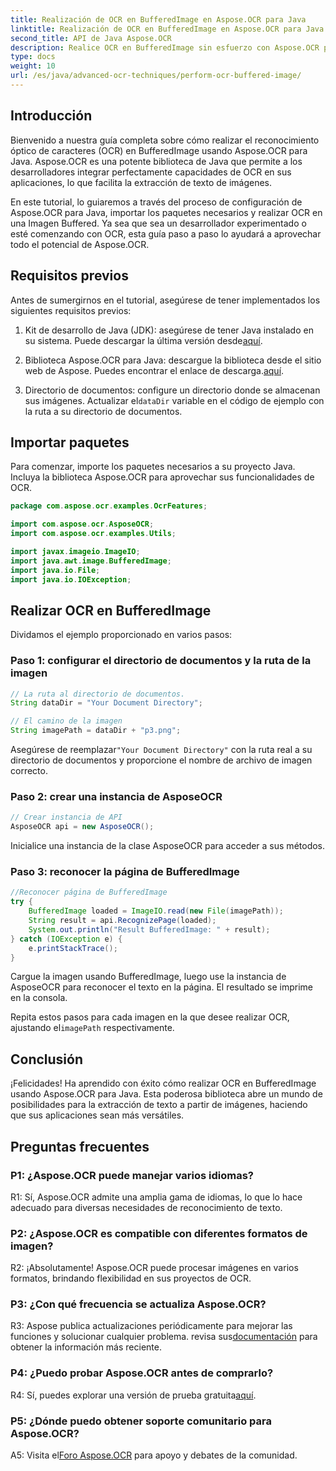 ```yaml
---
title: Realización de OCR en BufferedImage en Aspose.OCR para Java
linktitle: Realización de OCR en BufferedImage en Aspose.OCR para Java
second_title: API de Java Aspose.OCR
description: Realice OCR en BufferedImage sin esfuerzo con Aspose.OCR para Java. Extraiga texto de imágenes sin problemas. Descárguelo ahora para disfrutar de una experiencia versátil de reconocimiento de texto.
type: docs
weight: 10
url: /es/java/advanced-ocr-techniques/perform-ocr-buffered-image/
---
```

## Introducción

Bienvenido a nuestra guía completa sobre cómo realizar el reconocimiento óptico de caracteres (OCR) en BufferedImage usando Aspose.OCR para Java. Aspose.OCR es una potente biblioteca de Java que permite a los desarrolladores integrar perfectamente capacidades de OCR en sus aplicaciones, lo que facilita la extracción de texto de imágenes.

En este tutorial, lo guiaremos a través del proceso de configuración de Aspose.OCR para Java, importar los paquetes necesarios y realizar OCR en una Imagen Buffered. Ya sea que sea un desarrollador experimentado o esté comenzando con OCR, esta guía paso a paso lo ayudará a aprovechar todo el potencial de Aspose.OCR.

## Requisitos previos

Antes de sumergirnos en el tutorial, asegúrese de tener implementados los siguientes requisitos previos:

1.  Kit de desarrollo de Java (JDK): asegúrese de tener Java instalado en su sistema. Puede descargar la última versión desde[aquí](https://www.oracle.com/java/technologies/javase-downloads.html).

2.  Biblioteca Aspose.OCR para Java: descargue la biblioteca desde el sitio web de Aspose. Puedes encontrar el enlace de descarga.[aquí](https://releases.aspose.com/ocr/java/).

3.  Directorio de documentos: configure un directorio donde se almacenan sus imágenes. Actualizar el`dataDir` variable en el código de ejemplo con la ruta a su directorio de documentos.

## Importar paquetes

Para comenzar, importe los paquetes necesarios a su proyecto Java. Incluya la biblioteca Aspose.OCR para aprovechar sus funcionalidades de OCR.

```java
package com.aspose.ocr.examples.OcrFeatures;

import com.aspose.ocr.AsposeOCR;
import com.aspose.ocr.examples.Utils;

import javax.imageio.ImageIO;
import java.awt.image.BufferedImage;
import java.io.File;
import java.io.IOException;
```

## Realizar OCR en BufferedImage

Dividamos el ejemplo proporcionado en varios pasos:

### Paso 1: configurar el directorio de documentos y la ruta de la imagen

```java
// La ruta al directorio de documentos.
String dataDir = "Your Document Directory";

// El camino de la imagen
String imagePath = dataDir + "p3.png";
```

 Asegúrese de reemplazar`"Your Document Directory"` con la ruta real a su directorio de documentos y proporcione el nombre de archivo de imagen correcto.

### Paso 2: crear una instancia de AsposeOCR

```java
// Crear instancia de API
AsposeOCR api = new AsposeOCR();
```

Inicialice una instancia de la clase AsposeOCR para acceder a sus métodos.

### Paso 3: reconocer la página de BufferedImage

```java
//Reconocer página de BufferedImage
try {
    BufferedImage loaded = ImageIO.read(new File(imagePath));
    String result = api.RecognizePage(loaded);
    System.out.println("Result BufferedImage: " + result);
} catch (IOException e) {
    e.printStackTrace();
}
```

Cargue la imagen usando BufferedImage, luego use la instancia de AsposeOCR para reconocer el texto en la página. El resultado se imprime en la consola.

 Repita estos pasos para cada imagen en la que desee realizar OCR, ajustando el`imagePath` respectivamente.

## Conclusión

¡Felicidades! Ha aprendido con éxito cómo realizar OCR en BufferedImage usando Aspose.OCR para Java. Esta poderosa biblioteca abre un mundo de posibilidades para la extracción de texto a partir de imágenes, haciendo que sus aplicaciones sean más versátiles.

## Preguntas frecuentes

### P1: ¿Aspose.OCR puede manejar varios idiomas?

R1: Sí, Aspose.OCR admite una amplia gama de idiomas, lo que lo hace adecuado para diversas necesidades de reconocimiento de texto.

### P2: ¿Aspose.OCR es compatible con diferentes formatos de imagen?

R2: ¡Absolutamente! Aspose.OCR puede procesar imágenes en varios formatos, brindando flexibilidad en sus proyectos de OCR.

### P3: ¿Con qué frecuencia se actualiza Aspose.OCR?

R3: Aspose publica actualizaciones periódicamente para mejorar las funciones y solucionar cualquier problema. revisa sus[documentación](https://reference.aspose.com/ocr/java/) para obtener la información más reciente.

### P4: ¿Puedo probar Aspose.OCR antes de comprarlo?

 R4: Sí, puedes explorar una versión de prueba gratuita[aquí](https://releases.aspose.com/).

### P5: ¿Dónde puedo obtener soporte comunitario para Aspose.OCR?

 A5: Visita el[Foro Aspose.OCR](https://forum.aspose.com/c/ocr/16) para apoyo y debates de la comunidad.